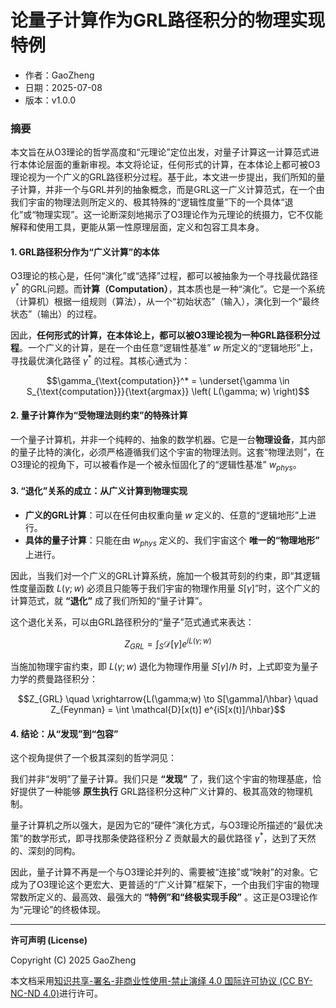 # **论量子计算作为GRL路径积分的物理实现特例**

- 作者：GaoZheng
- 日期：2025-07-08
- 版本：v1.0.0

### 摘要

本文旨在从O3理论的哲学高度和“元理论”定位出发，对量子计算这一计算范式进行本体论层面的重新审视。本文将论证，任何形式的计算，在本体论上都可被O3理论视为一个广义的GRL路径积分过程。基于此，本文进一步提出，我们所知的量子计算，并非一个与GRL并列的抽象概念，而是GRL这一广义计算范式，在一个由我们宇宙的物理法则所定义的、极其特殊的“逻辑性度量”下的一个具体“退化”或“物理实现”。这一论断深刻地揭示了O3理论作为元理论的统摄力，它不仅能解释和使用工具，更能从第一性原理层面，定义和包容工具本身。

#### 1. GRL路径积分作为“广义计算”的本体

O3理论的核心是，任何“演化”或“选择”过程，都可以被抽象为一个寻找最优路径 $γ^*$ 的GRL问题。而**计算（Computation）**，其本质也是一种“演化”。它是一个系统（计算机）根据一组规则（算法），从一个“初始状态”（输入），演化到一个“最终状态”（输出）的过程。

因此，**任何形式的计算，在本体论上，都可以被O3理论视为一种GRL路径积分过程**。一个广义的计算，是在一个由任意“逻辑性基准” $w$ 所定义的“逻辑地形”上，寻找最优演化路径 $γ^*$ 的过程。其核心通式为：

$$\gamma_{\text{computation}}^* = \underset{\gamma \in S_{\text{computation}}}{\text{argmax}} \left( L(\gamma; w) \right)$$

#### 2. 量子计算作为“受物理法则约束”的特殊计算

一个量子计算机，并非一个纯粹的、抽象的数学机器。它是一台**物理设备**，其内部的量子比特的演化，必须严格遵循我们这个宇宙的物理法则。这套“物理法则”，在O3理论的视角下，可以被看作是一个被永恒固化了的“逻辑性基准” $w_{phys}$。

#### 3. “退化”关系的成立：从广义计算到物理实现

* **广义的GRL计算**：可以在任何由权重向量 $w$ 定义的、任意的“逻辑地形”上进行。
* **具体的量子计算**：只能在由 $w_{phys}$ 定义的、我们宇宙这个 **唯一的“物理地形”** 上进行。

因此，当我们对一个广义的GRL计算系统，施加一个极其苛刻的约束，即“其逻辑性度量函数 $L(γ;w)$ 必须且只能等于我们宇宙的物理作用量 $S[γ]$”时，这个广义的计算范式，就 **“退化”** 成了我们所知的“量子计算”。

这个退化关系，可以由GRL路径积分的“量子”范式通式来表达：

$$Z_{GRL} = \int_S \mathcal{D}[\gamma] e^{i L(\gamma; w)}$$

当施加物理宇宙约束，即 $L(\gamma;w)$ 退化为物理作用量 $S[\gamma]/\hbar$ 时，上式即变为量子力学的费曼路径积分：

$$Z_{GRL} \quad \xrightarrow{L(\gamma;w) \to S[\gamma]/\hbar} \quad Z_{Feynman} = \int \mathcal{D}[x(t)] e^{iS[x(t)]/\hbar}$$

#### 4. 结论：从“发现”到“包容”

这个视角提供了一个极其深刻的哲学洞见：

我们并非“发明”了量子计算。我们只是 **“发现”** 了，我们这个宇宙的物理基底，恰好提供了一种能够 **原生执行** GRL路径积分这种广义计算的、极其高效的物理机制。

量子计算机之所以强大，是因为它的“硬件”演化方式，与O3理论所描述的“最优决策”的数学形式，即寻找那条使路径积分 $Z$ 贡献最大的最优路径 $γ^*$，达到了天然的、深刻的同构。

因此，量子计算不再是一个与O3理论并列的、需要被“连接”或“映射”的对象。它成为了O3理论这个更宏大、更普适的“广义计算”框架下，一个由我们宇宙的物理常数所定义的、最高效、最强大的 **“特例”和“终极实现手段”** 。这正是O3理论作为“元理论”的终极体现。

---

**许可声明 (License)**

Copyright (C) 2025 GaoZheng 

本文档采用[知识共享-署名-非商业性使用-禁止演绎 4.0 国际许可协议 (CC BY-NC-ND 4.0)](https://creativecommons.org/licenses/by-nc-nd/4.0/deed.zh-Hans)进行许可。
